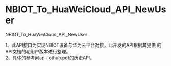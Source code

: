 # NBIOT_To_HuaWeiCloud_API_NewUser   
NBIOT_To_HuaWeiCloud_API_NewUser          

1、此API接口为实现NBIOT设备与华为云平台对接，此开发的API根据其提供
   的API文档的老用户版本进行整理。       
2、具体的参考间api-iothub.pdf的历史API。        
       
 
